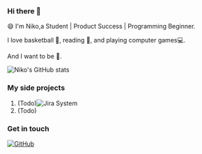 ### Hi there 👋

😄 I'm Niko,a Student | Product Success | Programming Beginner.

I love basketball 🏀, reading 📕, and playing computer games💻.

And I want to be 💪.

![Niko's GitHub stats](https://github-readme-stats.vercel.app/api?username=Niko030303&show_icons=true&theme=tokyonight)

### My side projects

1. (Todo)![Jira System](https://github.com/Niko030303/jira_system)
2. (Todo)

### Get in touch

[![GitHub](https://img.shields.io/badge/GitHub-grey?logo=github)](https://github.com/Niko030303)
<!--
个人主页
-->
